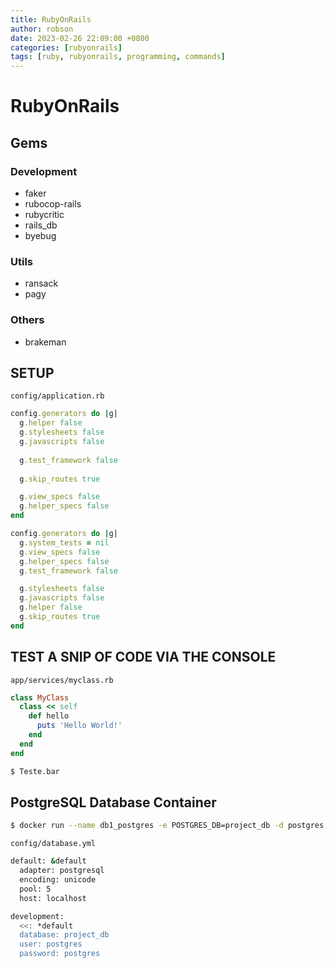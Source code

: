 ```yaml
---
title: RubyOnRails
author: robson
date: 2023-02-26 22:09:00 +0800
categories: [rubyonrails]
tags: [ruby, rubyonrails, programming, commands]
---
```


# RubyOnRails

## Gems
### Development
- faker
- rubocop-rails
- rubycritic
- rails_db
- byebug

### Utils
- ransack
- pagy

### Others
- brakeman

## SETUP
`config/application.rb`
```ruby
config.generators do |g|
  g.helper false
  g.stylesheets false
  g.javascripts false
  
  g.test_framework false
  
  g.skip_routes true

  g.view_specs false
  g.helper_specs false
end
```
```ruby
config.generators do |g|
  g.system_tests = nil
  g.view_specs false
  g.helper_specs false
  g.test_framework false

  g.stylesheets false
  g.javascripts false
  g.helper false
  g.skip_routes true
end
```

## TEST A SNIP OF CODE VIA THE CONSOLE
`app/services/myclass.rb`
```ruby
class MyClass
  class << self
    def hello 
      puts 'Hello World!'
    end
  end
end
```
```bash
$ Teste.bar
```

## PostgreSQL Database Container
```bash
$ docker run --name db1_postgres -e POSTGRES_DB=project_db -d postgres
```

`config/database.yml`
```bash
default: &default
  adapter: postgresql
  encoding: unicode
  pool: 5
  host: localhost

development:
  <<: *default
  database: project_db
  user: postgres
  password: postgres
```
